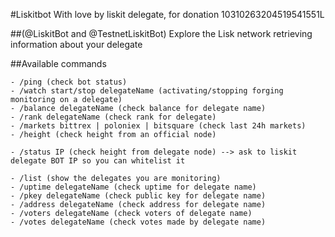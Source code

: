 #Liskitbot
With love by liskit delegate, for donation 10310263204519541551L

##(@LiskitBot and @TestnetLiskitBot)
Explore the Lisk network retrieving information about your delegate

##Available commands
 
    - /ping (check bot status)
    - /watch start/stop delegateName (activating/stopping forging monitoring on a delegate)
    - /balance delegateName (check balance for delegate name)
    - /rank delegateName (check rank for delegate)
    - /markets bittrex | poloniex | bitsquare (check last 24h markets)
    - /height (check height from an official node)
    
    - /status IP (check height from delegate node) --> ask to liskit delegate BOT IP so you can whitelist it
    
    - /list (show the delegates you are monitoring)
    - /uptime delegateName (check uptime for delegate name)
    - /pkey delegateName (check public key for delegate name)
    - /address delegateName (check address for delegate name)
    - /voters delegateName (check voters of delegate name)
    - /votes delegateName (check votes made by delegate name)
 